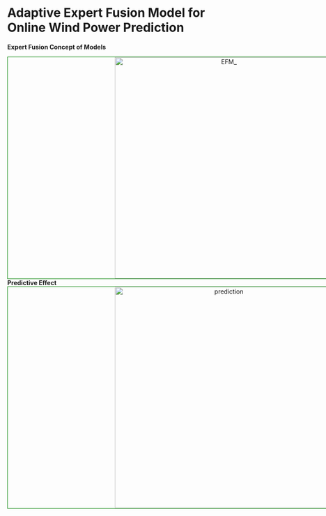# Adaptive Expert Fusion Model for Online Wind Power Prediction

<b>Expert Fusion Concept of Models</b><br/>
<div style="text-align: center; width: 1000px; border: green solid 1px;">
<img width="508" alt="EFM_" src="https://github.com/user-attachments/assets/10af3381-81a4-419c-8d6e-dafe364546b7">
</div>
<b>Predictive Effect</b><br/>
<div style="text-align: center; width: 1000px; border: green solid 1px;">
<img width="508" alt="prediction" src="https://github.com/user-attachments/assets/2e81cf8b-5727-48dd-b568-51bc85b681ff">
</div>
